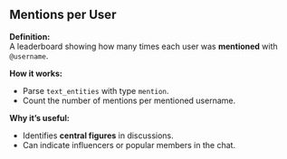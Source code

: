 ## Mentions per User

**Definition:**  
A leaderboard showing how many times each user was **mentioned** with `@username`.

**How it works:**
- Parse `text_entities` with type `mention`.
- Count the number of mentions per mentioned username.

**Why it’s useful:**
- Identifies **central figures** in discussions.
- Can indicate influencers or popular members in the chat.